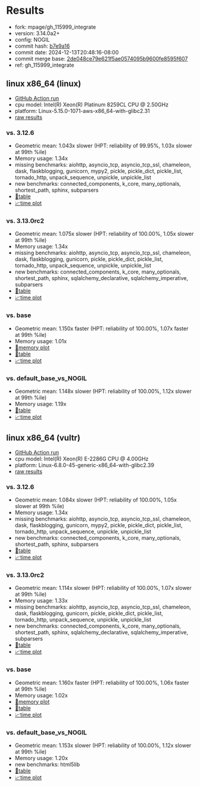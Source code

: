 # Results

- fork: mpage/gh_115999_integrate
- version: 3.14.0a2+
- config: NOGIL
- commit hash: [b7e9a16](https://github.com/mpage/cpython/commit/b7e9a16)
- commit date: 2024-12-13T20:48:16-08:00
- commit merge base: [2de048ce79e621f5ae0574095b9600fe8595f607](https://github.com/python/cpython/commit/2de048ce79e621f5ae0574095b9600fe8595f607)
- ref: gh_115999_integrate

## linux x86_64 (linux)

- [GitHub Action run](https://github.com/facebookexperimental/free-threading-benchmarking/actions/runs/12340600992)
- cpu model: Intel(R) Xeon(R) Platinum 8259CL CPU @ 2.50GHz
- platform: Linux-5.15.0-1071-aws-x86_64-with-glibc2.31
- [raw results](bm-20241213-linux-x86_64-mpage-gh_115999_integrate-3.14.0a2%2B-b7e9a16.json)

### vs. 3.12.6

- Geometric mean: 1.043x slower (HPT: reliability of 99.95%, 1.03x slower at 99th %ile)
- Memory usage: 1.34x
- missing benchmarks: aiohttp, asyncio_tcp, asyncio_tcp_ssl, chameleon, dask, flaskblogging, gunicorn, mypy2, pickle, pickle_dict, pickle_list, tornado_http, unpack_sequence, unpickle, unpickle_list
- new benchmarks: connected_components, k_core, many_optionals, shortest_path, sphinx, subparsers
- [📄table](bm-20241213-linux-x86_64-mpage-gh_115999_integrate-3.14.0a2%2B-b7e9a16-vs-3.12.6.md)
- [📈time plot](bm-20241213-linux-x86_64-mpage-gh_115999_integrate-3.14.0a2%2B-b7e9a16-vs-3.12.6.svg)

### vs. 3.13.0rc2

- Geometric mean: 1.075x slower (HPT: reliability of 100.00%, 1.05x slower at 99th %ile)
- Memory usage: 1.34x
- missing benchmarks: aiohttp, asyncio_tcp, asyncio_tcp_ssl, chameleon, dask, flaskblogging, gunicorn, pickle, pickle_dict, pickle_list, tornado_http, unpack_sequence, unpickle, unpickle_list
- new benchmarks: connected_components, k_core, many_optionals, shortest_path, sphinx, sqlalchemy_declarative, sqlalchemy_imperative, subparsers
- [📄table](bm-20241213-linux-x86_64-mpage-gh_115999_integrate-3.14.0a2%2B-b7e9a16-vs-3.13.0rc2.md)
- [📈time plot](bm-20241213-linux-x86_64-mpage-gh_115999_integrate-3.14.0a2%2B-b7e9a16-vs-3.13.0rc2.svg)

### vs. base

- Geometric mean: 1.150x faster (HPT: reliability of 100.00%, 1.07x faster at 99th %ile)
- Memory usage: 1.01x
- [🧠memory plot](bm-20241213-linux-x86_64-mpage-gh_115999_integrate-3.14.0a2%2B-b7e9a16-vs-base-mem.svg)
- [📄table](bm-20241213-linux-x86_64-mpage-gh_115999_integrate-3.14.0a2%2B-b7e9a16-vs-base.md)
- [📈time plot](bm-20241213-linux-x86_64-mpage-gh_115999_integrate-3.14.0a2%2B-b7e9a16-vs-base.svg)

### vs. default_base_vs_NOGIL

- Geometric mean: 1.148x slower (HPT: reliability of 100.00%, 1.12x slower at 99th %ile)
- Memory usage: 1.19x
- [📄table](bm-20241213-linux-x86_64-mpage-gh_115999_integrate-3.14.0a2%2B-b7e9a16-vs-default_base_vs_NOGIL.md)
- [📈time plot](bm-20241213-linux-x86_64-mpage-gh_115999_integrate-3.14.0a2%2B-b7e9a16-vs-default_base_vs_NOGIL.svg)

## linux x86_64 (vultr)

- [GitHub Action run](https://github.com/facebookexperimental/free-threading-benchmarking/actions/runs/12340604809)
- cpu model: Intel(R) Xeon(R) E-2286G CPU @ 4.00GHz
- platform: Linux-6.8.0-45-generic-x86_64-with-glibc2.39
- [raw results](bm-20241213-vultr-x86_64-mpage-gh_115999_integrate-3.14.0a2%2B-b7e9a16.json)

### vs. 3.12.6

- Geometric mean: 1.084x slower (HPT: reliability of 100.00%, 1.05x slower at 99th %ile)
- Memory usage: 1.34x
- missing benchmarks: aiohttp, asyncio_tcp, asyncio_tcp_ssl, chameleon, dask, flaskblogging, gunicorn, mypy2, pickle, pickle_dict, pickle_list, tornado_http, unpack_sequence, unpickle, unpickle_list
- new benchmarks: connected_components, k_core, many_optionals, shortest_path, sphinx, subparsers
- [📄table](bm-20241213-vultr-x86_64-mpage-gh_115999_integrate-3.14.0a2%2B-b7e9a16-vs-3.12.6.md)
- [📈time plot](bm-20241213-vultr-x86_64-mpage-gh_115999_integrate-3.14.0a2%2B-b7e9a16-vs-3.12.6.svg)

### vs. 3.13.0rc2

- Geometric mean: 1.114x slower (HPT: reliability of 100.00%, 1.07x slower at 99th %ile)
- Memory usage: 1.33x
- missing benchmarks: aiohttp, asyncio_tcp, asyncio_tcp_ssl, chameleon, dask, flaskblogging, gunicorn, pickle, pickle_dict, pickle_list, tornado_http, unpack_sequence, unpickle, unpickle_list
- new benchmarks: connected_components, k_core, many_optionals, shortest_path, sphinx, sqlalchemy_declarative, sqlalchemy_imperative, subparsers
- [📄table](bm-20241213-vultr-x86_64-mpage-gh_115999_integrate-3.14.0a2%2B-b7e9a16-vs-3.13.0rc2.md)
- [📈time plot](bm-20241213-vultr-x86_64-mpage-gh_115999_integrate-3.14.0a2%2B-b7e9a16-vs-3.13.0rc2.svg)

### vs. base

- Geometric mean: 1.160x faster (HPT: reliability of 100.00%, 1.06x faster at 99th %ile)
- Memory usage: 1.02x
- [🧠memory plot](bm-20241213-vultr-x86_64-mpage-gh_115999_integrate-3.14.0a2%2B-b7e9a16-vs-base-mem.svg)
- [📄table](bm-20241213-vultr-x86_64-mpage-gh_115999_integrate-3.14.0a2%2B-b7e9a16-vs-base.md)
- [📈time plot](bm-20241213-vultr-x86_64-mpage-gh_115999_integrate-3.14.0a2%2B-b7e9a16-vs-base.svg)

### vs. default_base_vs_NOGIL

- Geometric mean: 1.153x slower (HPT: reliability of 100.00%, 1.12x slower at 99th %ile)
- Memory usage: 1.20x
- new benchmarks: html5lib
- [📄table](bm-20241213-vultr-x86_64-mpage-gh_115999_integrate-3.14.0a2%2B-b7e9a16-vs-default_base_vs_NOGIL.md)
- [📈time plot](bm-20241213-vultr-x86_64-mpage-gh_115999_integrate-3.14.0a2%2B-b7e9a16-vs-default_base_vs_NOGIL.svg)

